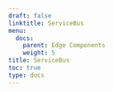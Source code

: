 ```yaml
---
draft: false
linktitle: ServiceBus
menu:
  docs:
    parent: Edge Components
    weight: 5
title: ServiceBus
toc: true
type: docs
---
```

